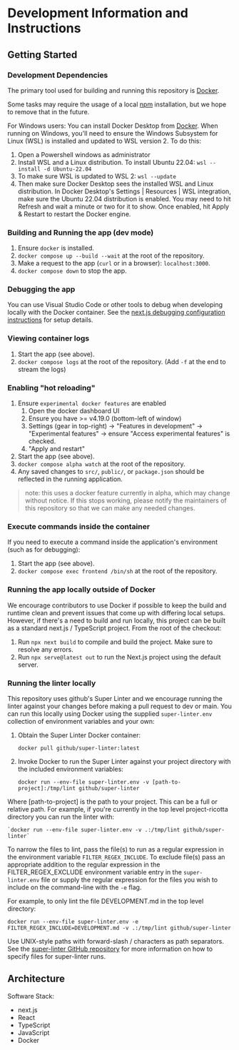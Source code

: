 # Development Information and Instructions

## Getting Started

### Development Dependencies  

The primary tool used for building and running this repository is [Docker](https://www.docker.com).

Some tasks may require the usage of a local [npm](https://www.npmjs.com/package/npm) installation, but we hope to remove that in the future.

For Windows users:
You can install Docker Desktop from [Docker](https://docs.docker.com/desktop/install/windows-install/).
When running on Windows, you'll need to ensure the Windows Subsystem for Linux (WSL) is installed and updated to WSL version 2. To do this:
1. Open a Powershell windows as administrator
2. Install WSL and a Linux distribution. To install Ubuntu 22.04:
    `wsl --install -d Ubuntu-22.04`
3. To make sure WSL is updated to WSL 2:
    `wsl --update`
4. Then make sure Docker Desktop sees the installed WSL and Linux distribution. In Docker Desktop's Settings | Resources | WSL integration, make sure the Ubuntu 22.04 distribution is enabled. You may need to hit Refresh and wait a minute or two for it to show. Once enabled, hit Apply & Restart to restart the Docker engine.

### Building and Running the app (dev mode)

<!-- todo: update when hot-reloading actually works -->
1. Ensure `docker` is installed.
2. `docker compose up --build --wait` at the root of the repository.
3. Make a request to the app (`curl` or in a browser): `localhost:3000`.
4. `docker compose down` to stop the app.

### Debugging the app

You can use Visual Studio Code or other tools to debug when developing locally with the Docker container. See the [next.js debugging configuration instructions](https://nextjs.org/docs/pages/building-your-application/configuring/debugging) for setup details.

### Viewing container logs

1. Start the app (see above).
2. `docker compose logs` at the root of the repository. (Add `-f` at the end to stream the logs)

### Enabling "hot reloading"

1. Ensure `experimental docker features` are enabled
   1. Open the docker dashboard UI
   2. Ensure you have >= v4.19.0 (bottom-left of window)
   3. Settings (gear in top-right) -> "Features in development" -> "Experimental features" -> ensure "Access experimental features" is checked.
   4. "Apply and restart"
2. Start the app (see above).
3. `docker compose alpha watch` at the root of the repository.
4. Any saved changes to `src/`, `public/`, or `package.json` should be reflected in the running application.

> note: this uses a docker feature currently in alpha, which may change without notice. If this stops working, please notify the maintainers of this repository so that we can make any needed changes.

<!-- Note to maintainers: In the event that this stops working, we will likely want to switch to volume bind-mounting the relevant files. That comes with a potential sync performance tradeoff on macOS. -->

### Execute commands inside the container

If you need to execute a command inside the application's environment (such as for debugging):
1. Start the app (see above).
2. `docker compose exec frontend /bin/sh` at the root of the repository.

### Running the app locally outside of Docker

We encourage contributors to use Docker if possible to keep the build and runtime clean and prevent issues that come up with differing local setups. However, if there's a need to build and run locally, this project can be built as a standard next.js / TypeScript project. From the root of the checkout:

1. Run `npx next build` to compile and build the project. Make sure to resolve any errors.
2. Run `npx serve@latest out` to run the Next.js project using the default server.

### Running the linter locally

This repository uses github's Super Linter and we encourage running the linter
against your changes before making a pull request to dev or main.
You can run this locally using Docker using the supplied `super-linter.env` collection of environment variables
and your own:

1. Obtain the Super Linter Docker container:

    `docker pull github/super-linter:latest`

2. Invoke Docker to run the Super Linter against your project directory with the included environment variables:

    `docker run --env-file super-linter.env -v [path-to-project]:/tmp/lint github/super-linter`

Where [path-to-project] is the path to your project. This can be a full or relative path.
For example, if you're currently in the top level project-ricotta directory you can run the linter with:

    `docker run --env-file super-linter.env -v .:/tmp/lint github/super-linter`

To narrow the files to lint, pass the file(s) to run as a regular expression in the environment variable
`FILTER_REGEX_INCLUDE`. To exclude file(s) pass an appropriate addition to the
regular expression in the FILTER_REGEX_EXCLUDE environment variable entry in the `super-linter.env` file
or supply the regular expression for the files you wish to include on the command-line with the `-e` flag.

For example, to only lint the file DEVELOPMENT.md in the top level directory:

   `docker run --env-file super-linter.env -e FILTER_REGEX_INCLUDE=DEVELOPMENT.md -v .:/tmp/lint github/super-linter`

Use UNIX-style paths with forward-slash \/ characters as path separators.
See the [super-linter GitHub repository](https://github.com/github/super-linter/blob/main/README.md#filter-linted-files)
for more information on how to specify files for super-linter runs.

## Architecture

Software Stack:
- next.js
- React
- TypeScript
- JavaScript
- Docker
